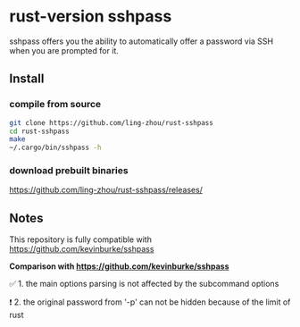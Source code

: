 # rust-version sshpass

sshpass offers you the ability to automatically offer a password via SSH when
you are prompted for it.

## Install

### compile from source

```bash
git clone https://github.com/ling-zhou/rust-sshpass
cd rust-sshpass
make
~/.cargo/bin/sshpass -h
```

### download prebuilt binaries

https://github.com/ling-zhou/rust-sshpass/releases/

## Notes

This repository is fully compatible with https://github.com/kevinburke/sshpass

**Comparison with https://github.com/kevinburke/sshpass**

✅ 1. the main options parsing is not affected by the subcommand options

❗ 2. the original password from '-p' can not be hidden because of the limit of rust
